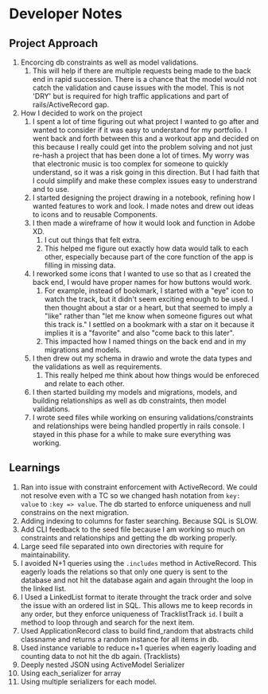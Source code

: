 # Developer Notes

## Project Approach

1. Encorcing db constraints as well as model validations.
   1. This will help if there are multiple requests being made to the back end in rapid succession. There is a chance that the model would not catch the validation and cause issues with the model. This is not 'DRY' but is required for high traffic applications and part of rails/ActiveRecord gap.
2. How I decided to work on the project
   1. I spent a lot of time figuring out what project I wanted to go after and wanted to consider if it was easy to understand for my portfolio. I went back and forth between this and a workout app and decided on this because I really could get into the problem solving and not just re-hash a project that has been done a lot of times. My worry was that electronic music is too complex for someone to quickly understand, so it was a risk going in this direction. But I had faith that I could simplify and make these complex issues easy to understrand and to use.
   2. I started designing the project drawing in a notebook, refining how I wanted features to work and look. I made notes and drew out ideas to icons and to reusable Components.
   3. I then made a wireframe of how it would look and function in Adobe XD.
      1. I cut out things that felt extra.
      2. This helped me figure out exactly how data would talk to each other, especially because part of the core function of the app is filling in missing data.
   4. I reworked some icons that I wanted to use so that as I created the back end, I would have proper names for how buttons would work.
      1. For example, instead of bookmark, I started with a "eye" icon to watch the track, but it didn't seem exciting enough to be used. I then thought about a star or a heart, but that seemed to imply a "like" rather than "let me know when someone figures out what this track is." I settled on a bookmark with a star on it because it implies it is a "favorite" and also "come back to this later".
      2. This impacted how I named things on the back end and in my migrations and models.
   5. I then drew out my schema in drawio and wrote the data types and the validations as well as requirements.
      1. This really helped me think about how things would be enforeced and relate to each other.
   6. I then started building my models and migrations, models, and building relationships as well as db constraints, then model validations.
   7. I wrote seed files while working on ensuring validations/constraints and relationships were being handled propertly in rails console. I stayed in this phase for a while to make sure everything was working.

## Learnings

1. Ran into issue with constraint enforcement with ActiveRecord. We could not resolve even with a TC so we changed hash notation from `key: value` to `:key => value`. The db started to enforce uniqueness and null constrains on the next migration.
2. Adding indexing to columns for faster searching. Because SQL is SLOW.
3. Add CLI feedback to the seed file because I am working so much on constraints and relationships and getting the db working properly.
4. Large seed file separated into own directories with require for maintainability.
5. I avoided N+1 queries using the `.includes` method in ActiveRecord. This eagerly loads the relations so that only one query is sent to the database and not hit the database again and again throught the loop in the linked list.
6. I Used a LinkedList format to iterate throught the track order and solve the issue with an ordered list in SQL. This allows me to keep records in any order, but they enforce uniqueness of TracklistTrack `id`. I built a method to loop through and search for the next item.
7. Used ApplicationRecord class to build find_random that abstracts child classname and returns a random instance for all items in db.
8. Used instance variable to reduce n+1 queries when eagerly loading and counting data to not hit the db again. (Tracklists)
9. Deeply nested JSON using ActiveModel Serializer
10. Using each_serializer for array
11. Using multiple serializers for each model.
